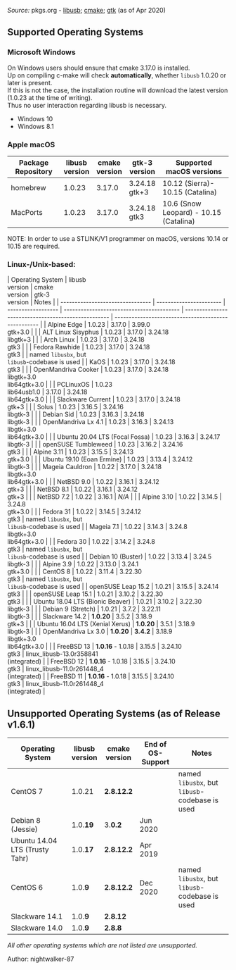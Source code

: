 _Source:_ pkgs.org - [libusb](https://pkgs.org/search/?q=libusb); [cmake](https://pkgs.org/search/?q=cmake); [gtk](https://pkgs.org/search/?q=gtk) (as of Apr 2020)

## Supported Operating Systems

### Microsoft Windows

On Windows users should ensure that cmake 3.17.0 is installed.<br />
Up on compiling c-make will check **automatically**, whether `libusb` 1.0.20 or later is present.<br />
If this is not the case, the installation routine will download the latest version (1.0.23 at the time of writing).<br />
Thus no user interaction regarding libusb is necessary.

- Windows 10
- Windows 8.1

### Apple macOS

| Package Repository | libusb<br />version | cmake<br />version | gtk-3<br />version | Supported macOS versions               |
| ------------------ | ------------------- | ------------------ | ------------------ | -------------------------------------- |
| homebrew           | 1.0.23              | 3.17.0             | 3.24.18<br />gtk+3 | 10.12 (Sierra)- 10.15 (Catalina)       |
| MacPorts           | 1.0.23              | 3.17.0             | 3.24.18<br />gtk3  | 10.6 (Snow Leopard) - 10.15 (Catalina) |

NOTE: In order to use a STLINK/V1 programmer on macOS, versions 10.14 or 10.15 are required.

### Linux-/Unix-based:

| Operating System                 | libusb<br />version     | cmake<br />version | gtk-3<br />version                        | Notes                                               |
| -------------------------------- | ----------------------- | ------------------ | ----------------------------------------- | --------------------------------------------------- | --------------------------------------------------- |
| Alpine Edge                      | 1.0.23                  | 3.17.0             | 3.99.0<br />gtk+3.0                       |                                                     |
| ALT Linux Sisyphus               | 1.0.23                  | 3.17.0             | 3.24.18<br />libgtk+3                     |                                                     |
| Arch Linux                       | 1.0.23                  | 3.17.0             | 3.24.18<br />gtk3                         |                                                     |
| Fedora Rawhide                   | 1.0.23                  | 3.17.0             | 3.24.18<br />gtk3                         |                                                     | named `libusbx`, but<br />`libusb`-codebase is used |
| KaOS                             | 1.0.23                  | 3.17.0             | 3.24.18<br />gtk3                         |                                                     |
| OpenMandriva Cooker              | 1.0.23                  | 3.17.0             | 3.24.18<br />libgtk+3.0<br />lib64gtk+3.0 |                                                     |
| PCLinuxOS                        | 1.0.23<br />lib64usb1.0 | 3.17.0             | 3.24.18<br />lib64gtk+3.0                 |                                                     |
| Slackware Current                | 1.0.23                  | 3.17.0             | 3.24.18<br />gtk+3                        |                                                     |
| Solus                            | 1.0.23                  | 3.16.5             | 3.24.16<br />libgtk-3                     |                                                     |
| Debian Sid                       | 1.0.23                  | 3.16.3             | 3.24.18<br />libgtk-3                     |                                                     |
| OpenMandriva Lx 4.1              | 1.0.23                  | 3.16.3             | 3.24.13<br />libgtk+3.0<br />lib64gtk+3.0 |                                                     |
| Ubuntu 20.04 LTS (Focal Fossa)   | 1.0.23                  | 3.16.3             | 3.24.17<br />libgtk-3                     |                                                     |
| openSUSE Tumbleweed              | 1.0.23                  | 3.16.2             | 3.24.16<br />gtk3                         |                                                     |
| Alpine 3.11                      | 1.0.23                  | 3.15.5             | 3.24.13<br />gtk+3.0                      |                                                     |
| Ubuntu 19.10 (Eoan Ermine)       | 1.0.23                  | 3.13.4             | 3.24.12<br />libgtk-3                     |                                                     |
| Mageia Cauldron                  | 1.0.22                  | 3.17.0             | 3.24.18<br />libgtk+3.0<br />lib64gtk+3.0 |                                                     |
| NetBSD 9.0                       | 1.0.22                  | 3.16.1             | 3.24.12<br />gtk+3                        |                                                     |
| NetBSD 8.1                       | 1.0.22                  | 3.16.1             | 3.24.12<br />gtk+3                        |                                                     |
| NetBSD 7.2                       | 1.0.22                  | 3.16.1             | _N/A_                                     |                                                     |
| Alpine 3.10                      | 1.0.22                  | 3.14.5             | 3.24.8<br />gtk+3.0                       |                                                     |
| Fedora 31                        | 1.0.22                  | 3.14.5             | 3.24.12<br />gtk3                         | named `libusbx`, but<br />`libusb`-codebase is used |
| Mageia 7.1                       | 1.0.22                  | 3.14.3             | 3.24.8<br />libgtk+3.0<br />lib64gtk+3.0  |                                                     |
| Fedora 30                        | 1.0.22                  | 3.14.2             | 3.24.8<br />gtk3                          | named `libusbx`, but<br />`libusb`-codebase is used |
| Debian 10 (Buster)               | 1.0.22                  | 3.13.4             | 3.24.5<br />libgtk-3                      |                                                     |
| Alpine 3.9                       | 1.0.22                  | 3.13.0             | 3.24.1<br />gtk+3.0                       |                                                     |
| CentOS 8                         | 1.0.22                  | 3.11.4             | 3.22.30<br />gtk3                         | named `libusbx`, but<br />`libusb`-codebase is used |
| openSUSE Leap 15.2               | 1.0.21                  | 3.15.5             | 3.24.14<br />gtk3                         |                                                     |
| openSUSE Leap 15.1               | 1.0.21                  | 3.10.2             | 3.22.30<br />gtk3                         |                                                     |
| Ubuntu 18.04 LTS (Bionic Beaver) | 1.0.21                  | 3.10.2             | 3.22.30<br />libgtk-3                     |                                                     |
| Debian 9 (Stretch)               | 1.0.21                  | 3.7.2              | 3.22.11<br />libgtk-3                     |                                                     |
| Slackware 14.2                   | **1.0.20**              | 3.5.2              | 3.18.9<br />gtk+3                         |                                                     |
| Ubuntu 16.04 LTS (Xenial Xerus)  | **1.0.20**              | 3.5.1              | 3.18.9<br />libgtk-3                      |                                                     |
| OpenMandriva Lx 3.0              | **1.0.20**              | **3.4.2**          | 3.18.9<br />libgtk+3.0<br />lib64gtk+3.0  |                                                     |
| FreeBSD 13                       | **1.0.16** - 1.0.18     | 3.15.5             | 3.24.10<br />gtk3                         | linux_libusb-13.0r358841<br />(integrated)          |
| FreeBSD 12                       | **1.0.16** - 1.0.18     | 3.15.5             | 3.24.10<br />gtk3                         | linux_libusb-11.0r261448_4<br />(integrated)        |
| FreeBSD 11                       | **1.0.16** - 1.0.18     | 3.15.5             | 3.24.10<br />gtk3                         | linux_libusb-11.0r261448_4<br />(integrated)        |

## Unsupported Operating Systems (as of Release v1.6.1)

| Operating System               | libusb<br />version | cmake<br />version | End of<br />OS-Support | Notes                                               |
| ------------------------------ | ------------------- | ------------------ | ---------------------- | --------------------------------------------------- |
| CentOS 7                       | 1.0.21              | **2.8.12.2**       |                        | named `libusbx`, but<br />`libusb`-codebase is used |
| Debian 8 (Jessie)              | 1.0.**19**          | 3.**0.2**          | Jun 2020               |
| Ubuntu 14.04 LTS (Trusty Tahr) | 1.0.**17**          | **2.8.12.2**       | Apr 2019               |
| CentOS 6                       | 1.0.**9**           | **2.8.12.2**       | Dec 2020               | named `libusbx`, but<br />`libusb`-codebase is used |
| Slackware 14.1                 | 1.0.**9**           | **2.8.12**         |                        |
| Slackware 14.0                 | 1.0.**9**           | **2.8.8**          |                        |

_All other operating systems which are not listed are unsupported._

Author: nightwalker-87
